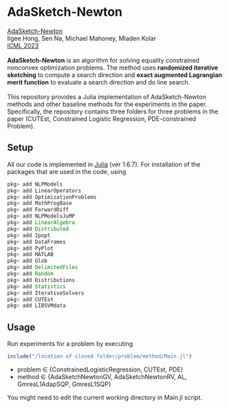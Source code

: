 # AdaSketch-Newton 

[AdaSketch-Newton](https://arxiv.org/pdf/2305.18379.pdf) <br>
Ilgee Hong, Sen Na, Michael Mahoney, Mladen Kolar <br>
[ICML 2023](https://icml.cc/Conferences/2023) <br>
<br>
**AdaSketch-Newton** is an algorithm for solving equality constrained nonconvex optimization problems. The method uses **randomized iterative sketching** to compute a search direction and **exact augmented Lagrangian merit function** to evaluate a search direction and do line search. <br>
<br>
This repository provides a Julia implementation of AdaSketch-Newton methods and other baseline methods for the experiments in the paper. Specifically, the repository contains three folders for three problems in the paper (CUTEst, Constrained Logistic Regression, PDE-constrained Problem).

## Setup

All our code is implemented in [Julia](https://julialang.org/) (ver 1.6.7). For installation of the packages that are used in the code, using <br>
```julia
pkg> add NLPModels
pkg> add LinearOperators
pkg> add OptimizationProblems
pkg> add MathProgBase
pkg> add ForwardDiff
pkg> add NLPModelsJuMP
pkg> add LinearAlgebra
pkg> add Distributed
pkg> add Ipopt
pkg> add DataFrames
pkg> add PyPlot
pkg> add MATLAB
pkg> add Glob
pkg> add DelimitedFiles
pkg> add Random
pkg> add Distributions
pkg> add Statistics
pkg> add IterativeSolvers
pkg> add CUTEst
pkg> add LIBSVMdata
```

## Usage

Run experiments for a problem by executing
```julia
include("/location of cloned folder/problem/method/Main.jl")
```
* problem $\in$ {ConstrainedLogisticRegression, CUTEst, PDE} 
* method $\in$ {AdaSketchNewtonGV, AdaSketchNewtonRV, AL, GmresL1AdapSQP, GmresL1SQP}

You might need to edit the current working directory in Main.jl script.
